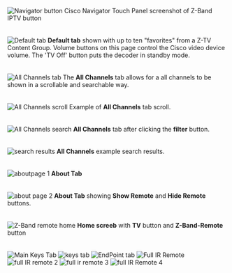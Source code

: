 ![Navigator button](https://github.com/vtjoeh/z-band-iptv/assets/16569532/14ed3f8d-7b88-4ea0-8475-76e1b3872a9b)
Cisco Navigator Touch Panel screenshot of Z-Band IPTV button
\
\
\
![Default tab](https://github.com/vtjoeh/z-band-iptv/assets/16569532/a835582e-1cdb-4cd9-96e6-f33d627dcfc5)
**Default tab** shown with up to ten "favorites" from a Z-TV Content Group. 
Volume buttons on this page control the Cisco video device volume.  The 'TV Off' button puts the decoder in standby mode. 
\
\
\
![All Channels tab](https://github.com/vtjoeh/z-band-iptv/assets/16569532/f09575a6-1482-45fa-b887-b5bfca20a5e7)
The **All Channels** tab allows for a all channels to be shown in a scrollable and searchable way. 
\
\
\
![All Channels scroll](https://github.com/vtjoeh/z-band-iptv/assets/16569532/bfcccf4d-b5b4-4e1d-a2dd-4b96fd350fed)
Example of **All Channels** tab scroll. 
\
\
\
![All Channels search](https://github.com/vtjoeh/z-band-iptv/assets/16569532/26d31dfd-5b52-415f-8a5f-9dc5cda1dc5b)
**All Channels** tab after clicking the **filter** button. 
\
\
\
![search results](https://github.com/vtjoeh/z-band-iptv/assets/16569532/f15903e8-0943-40b2-ba29-212946fadb26)
**All Channels** example search results. 
\
\
\
![aboutpage 1](https://github.com/vtjoeh/z-band-iptv/assets/16569532/16a83815-ea22-4124-8260-95c0b2810cd1)
**About Tab**
\
\
\
![about page 2](https://github.com/vtjoeh/z-band-iptv/assets/16569532/34752433-10d4-449e-9ff4-44bc9536c569)
**About Tab** showing **Show Remote** and **Hide Remote** buttons. 
\
\
\
![Z-Band remote home](https://github.com/vtjoeh/z-band-iptv/assets/16569532/93af1414-5b64-4724-b9c4-fe296f92efe9)
**Home screeb** with **TV** button and **Z-Band-Remote** button
\
\
\
![Main Keys Tab](https://github.com/vtjoeh/z-band-iptv/assets/16569532/99aac47c-130f-45d6-9e80-9e7277c1913e)
![keys tab](https://github.com/vtjoeh/z-band-iptv/assets/16569532/f8773dd1-10a6-4641-924f-083f96dc7fe0)
![EndPoint tab](https://github.com/vtjoeh/z-band-iptv/assets/16569532/0241c711-6418-4024-93e2-129c42699969)
![Full IR Remote](https://github.com/vtjoeh/z-band-iptv/assets/16569532/dd683075-7328-441a-8efd-f191b32febee)
![full IR remote 2](https://github.com/vtjoeh/z-band-iptv/assets/16569532/0f65080c-04e8-4b28-9355-22602e8a7bea)
![full ir remote 3](https://github.com/vtjoeh/z-band-iptv/assets/16569532/b301b1c2-8928-4697-b49c-6c90dfe22aa7)
![full IR Remote 4](https://github.com/vtjoeh/z-band-iptv/assets/16569532/437c86d6-b6f3-48d8-bd6a-df76f67ded11)





